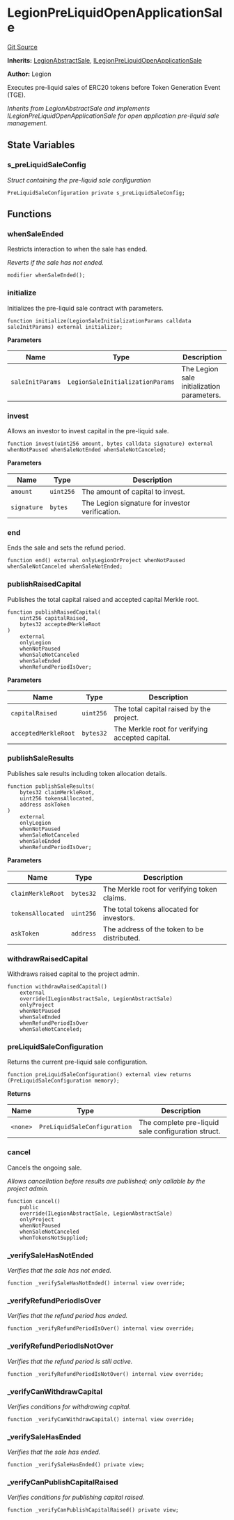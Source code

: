 # LegionPreLiquidOpenApplicationSale
[Git Source](https://github.com/Legion-Team/legion-protocol-contracts/blob/76d9c4dea483beb3f4b747419db2d23fd27a8182/src/sales/LegionPreLiquidOpenApplicationSale.sol)

**Inherits:**
[LegionAbstractSale](/src/sales/LegionAbstractSale.sol/abstract.LegionAbstractSale.md), [ILegionPreLiquidOpenApplicationSale](/src/interfaces/sales/ILegionPreLiquidOpenApplicationSale.sol/interface.ILegionPreLiquidOpenApplicationSale.md)

**Author:**
Legion

Executes pre-liquid sales of ERC20 tokens before Token Generation Event (TGE).

*Inherits from LegionAbstractSale and implements ILegionPreLiquidOpenApplicationSale for open application
pre-liquid sale management.*


## State Variables
### s_preLiquidSaleConfig
*Struct containing the pre-liquid sale configuration*


```solidity
PreLiquidSaleConfiguration private s_preLiquidSaleConfig;
```


## Functions
### whenSaleEnded

Restricts interaction to when the sale has ended.

*Reverts if the sale has not ended.*


```solidity
modifier whenSaleEnded();
```

### initialize

Initializes the pre-liquid sale contract with parameters.


```solidity
function initialize(LegionSaleInitializationParams calldata saleInitParams) external initializer;
```
**Parameters**

|Name|Type|Description|
|----|----|-----------|
|`saleInitParams`|`LegionSaleInitializationParams`|The Legion sale initialization parameters.|


### invest

Allows an investor to invest capital in the pre-liquid sale.


```solidity
function invest(uint256 amount, bytes calldata signature) external whenNotPaused whenSaleNotEnded whenSaleNotCanceled;
```
**Parameters**

|Name|Type|Description|
|----|----|-----------|
|`amount`|`uint256`|The amount of capital to invest.|
|`signature`|`bytes`|The Legion signature for investor verification.|


### end

Ends the sale and sets the refund period.


```solidity
function end() external onlyLegionOrProject whenNotPaused whenSaleNotCanceled whenSaleNotEnded;
```

### publishRaisedCapital

Publishes the total capital raised and accepted capital Merkle root.


```solidity
function publishRaisedCapital(
    uint256 capitalRaised,
    bytes32 acceptedMerkleRoot
)
    external
    onlyLegion
    whenNotPaused
    whenSaleNotCanceled
    whenSaleEnded
    whenRefundPeriodIsOver;
```
**Parameters**

|Name|Type|Description|
|----|----|-----------|
|`capitalRaised`|`uint256`|The total capital raised by the project.|
|`acceptedMerkleRoot`|`bytes32`|The Merkle root for verifying accepted capital.|


### publishSaleResults

Publishes sale results including token allocation details.


```solidity
function publishSaleResults(
    bytes32 claimMerkleRoot,
    uint256 tokensAllocated,
    address askToken
)
    external
    onlyLegion
    whenNotPaused
    whenSaleNotCanceled
    whenSaleEnded
    whenRefundPeriodIsOver;
```
**Parameters**

|Name|Type|Description|
|----|----|-----------|
|`claimMerkleRoot`|`bytes32`|The Merkle root for verifying token claims.|
|`tokensAllocated`|`uint256`|The total tokens allocated for investors.|
|`askToken`|`address`|The address of the token to be distributed.|


### withdrawRaisedCapital

Withdraws raised capital to the project admin.


```solidity
function withdrawRaisedCapital()
    external
    override(ILegionAbstractSale, LegionAbstractSale)
    onlyProject
    whenNotPaused
    whenSaleEnded
    whenRefundPeriodIsOver
    whenSaleNotCanceled;
```

### preLiquidSaleConfiguration

Returns the current pre-liquid sale configuration.


```solidity
function preLiquidSaleConfiguration() external view returns (PreLiquidSaleConfiguration memory);
```
**Returns**

|Name|Type|Description|
|----|----|-----------|
|`<none>`|`PreLiquidSaleConfiguration`|The complete pre-liquid sale configuration struct.|


### cancel

Cancels the ongoing sale.

*Allows cancellation before results are published; only callable by the project admin.*


```solidity
function cancel()
    public
    override(ILegionAbstractSale, LegionAbstractSale)
    onlyProject
    whenNotPaused
    whenSaleNotCanceled
    whenTokensNotSupplied;
```

### _verifySaleHasNotEnded

*Verifies that the sale has not ended.*


```solidity
function _verifySaleHasNotEnded() internal view override;
```

### _verifyRefundPeriodIsOver

*Verifies that the refund period has ended.*


```solidity
function _verifyRefundPeriodIsOver() internal view override;
```

### _verifyRefundPeriodIsNotOver

*Verifies that the refund period is still active.*


```solidity
function _verifyRefundPeriodIsNotOver() internal view override;
```

### _verifyCanWithdrawCapital

*Verifies conditions for withdrawing capital.*


```solidity
function _verifyCanWithdrawCapital() internal view override;
```

### _verifySaleHasEnded

*Verifies that the sale has ended.*


```solidity
function _verifySaleHasEnded() private view;
```

### _verifyCanPublishCapitalRaised

*Verifies conditions for publishing capital raised.*


```solidity
function _verifyCanPublishCapitalRaised() private view;
```

